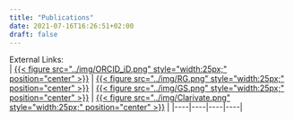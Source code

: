 ```yaml
---
title: "Publications"
date: 2021-07-16T16:26:51+02:00
draft: false
---
```




External Links:    
| [{{< figure src="../img/ORCID_iD.png" style="width:25px;" position="center" >}}](https://orcid.org/0000-0002-5674-424X)  |  [{{< figure src="../img/RG.png" style="width:25px;" position="center" >}}](https://www.researchgate.net/profile/Matthew-Flood-3)  |  [{{< figure src="../img/GS.png" style="width:25px;" position="center" >}}](https://scholar.google.com/citations?user=bimxEBUAAAAJ&hl)  |   [{{< figure src="../img/Clarivate.png" style="width:25px;" position="center" >}}](https://www.webofscience.com/wos/author/record/1948789)  | 
|----|----|----|----|






